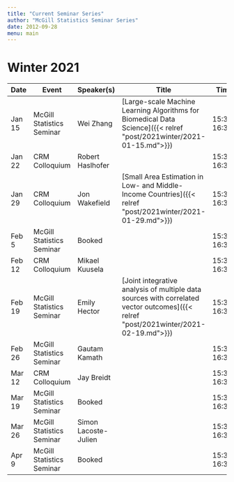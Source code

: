 ```yaml
---
title: "Current Seminar Series"
author: "McGill Statistics Seminar Series"
date: 2012-09-28
menu: main
---
```


# Winter 2021
| Date   | Event                     | Speaker(s)         | Title                                                                                                                                              | Time        | Location                                       |
|--------|---------------------------|--------------------|----------------------------------------------------------------------------------------------------------------------------------------------------|-------------|------------------------------------------------|
| Jan 15 | McGill Statistics Seminar  | Wei Zhang | [Large-scale Machine Learning Algorithms for Biomedical Data Science]({{< relref "post/2021winter/2021-01-15.md">}}) | 15:30-16:30 | [Zoom Link](https://mcgill.zoom.us/j/84308655572?pwd=OUlCN2FUckFmeTRRSGNjMzVzUzkrZz09) |
| Jan 22 | CRM Colloquium  | Robert Haslhofer |   | 15:30-16:30 |  |
| Jan 29 | CRM Colloquium  | Jon Wakefield |  [Small Area Estimation in Low- and Middle-Income Countries]({{< relref "post/2021winter/2021-01-29.md">}}) | 15:30-16:30 | [Zoom Link](https://umontreal.zoom.us/j/93983313215?pwd=clB6cUNsSjAvRmFMME1PblhkTUtsQT09) |
| Feb 5 | McGill Statistics Seminar  | Booked  |  | 15:30–16:30 | [Zoom Link](https://mcgill.zoom.us/j/84308655572?pwd=OUlCN2FUckFmeTRRSGNjMzVzUzkrZz09) |
| Feb 12 | CRM Colloquium  | Mikael Kuusela |  | 15:30–16:30 |  |
| Feb 19 | McGill Statistics Seminar  | Emily Hector  |  [Joint integrative analysis of multiple data sources with correlated vector outcomes]({{< relref "post/2021winter/2021-02-19.md">}}) | 15:30-16:30 | [Zoom Link](https://mcgill.zoom.us/j/84308655572?pwd=OUlCN2FUckFmeTRRSGNjMzVzUzkrZz09) |
| Feb 26 | McGill Statistics Seminar  | Gautam Kamath |  | 15:30-16:30 | [Zoom Link](https://mcgill.zoom.us/j/84308655572?pwd=OUlCN2FUckFmeTRRSGNjMzVzUzkrZz09) |
| Mar 12 | CRM Colloquium | Jay Breidt |  | 15:30-16:30 |   |
| Mar 19 | McGill Statistics Seminar  |  Booked |   | 15:30-16:30 | [Zoom Link](https://mcgill.zoom.us/j/84308655572?pwd=OUlCN2FUckFmeTRRSGNjMzVzUzkrZz09)  |
| Mar 26 | McGill Statistics Seminar  | Simon Lacoste-Julien |   | 15:30-16:30 | [Zoom Link](https://mcgill.zoom.us/j/84308655572?pwd=OUlCN2FUckFmeTRRSGNjMzVzUzkrZz09)  |
| Apr 9 | McGill Statistics Seminar  | Booked |   | 15:30-16:30 | [Zoom Link](https://mcgill.zoom.us/j/84308655572?pwd=OUlCN2FUckFmeTRRSGNjMzVzUzkrZz09) |
